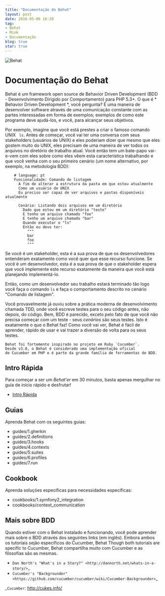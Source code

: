 ```yaml
---
title: "Documentação do Behat"
layout: post
date: 2016-05-06 16:20
tag:
- Behat
- Mink
- Documentação
blog: true
star: true
---
```


![Behat](https://dl.dropboxusercontent.com/u/282797/behat/behat.png)

Documentação do Behat
=====================

Behat é um framework open source de Behavior Driven Development (BDD - Desenvolvimento Dirigido por Comportamento) para PHP 5.3+.
O que é * Behavior Driven Development *, você pergunta? É uma maneira de desenvolver software
através de uma comunicação constante com as partes interessadas em forma de exemplos;
exemplos de como este programa deve ajudá-los, e você, para alcançar seus objetivos.

Por exemplo, imagine que você está prestes a criar o famoso comando UNIX `` ls``.
Antes de começar, você vai ter uma conversa com seus stakeholders (usuários de UNIX) e eles poderiam dizer que mesmo que eles gostem muito do UNIX, eles precisam de uma maneira de ver todos os arquivos no diretório de trabalho atual. Você então tem um bate-papo vai-e-vem com eles sobre como eles vêem esta característica trabalhando e que você venha com o seu primeiro cenário (um nome alternativo, por exemplo, na metodologia BDD):

```gherkin
    # language: pt
    Funcionalidade: Comando de listagem
      A fim de alterar a estrutura da pasta em que estou atualmente
      Como um usuário de UNIX
      Eu preciso ser capaz de ver arquivos e pastas disponíveis atualmente

      Cenário: Listando dois arquivos em um diretório
        Dado que estou em um diretório "teste"
        E tenho um arquivo chamado "foo"
        E tenho um arquivo chamado "bar"
        Quando executar o "ls"
        Então eu devo ter:
          """
          bar
          foo
          """
```

Se você é um stakeholder, esta é a sua prova de que os desenvolvedores entenderam exatamente como você quer que esse
recurso funcione. Se você é um desenvolvedor, esta é a sua prova de que o stakeholder espera que você implemente este
recurso exatamente da maneira que você está planejando implementá-lo.

Então, como um desenvolvedor seu trabalho estará terminado tão logo você faça o comando ``ls`` e faça o comportamento descrito no cenário "Comando de listagem".

Você provavelmente já ouviu sobre a prática moderna de desenvolvimento chamada TDD, onde você escreve testes para o seu
código antes, não depois, do código. Bem, BDD é parecido, exceto pelo fato de que você não precisa começar com um teste - seus *cenários* são seus testes. Isto é exatamente o que o Behat faz! Como você vai ver, Behat é fácil de aprender, rápido de usar e vai trazer a diversão de volta para os seus testes.

    Behat foi fortemente inspirado no projeto em Ruby `Cucumber`. 
    Desde v3.0, o Behat é considerado uma implementação oficial 
    de Cucumber em PHP e é parte da grande família de ferramentas de BDD.


Intro Rápida
------------

Para começar a ser um *Behat'er* em 30 minutos, basta apenas mergulhar no guia de início rápido e desfrutar!

* [Intro Rápida](https://dgosantos89.github.io/introducao-rapida/)

Guias
-----

Aprenda Behat com os seguintes guias:

* guides/1.gherkin
* guides/2.definitions
* guides/3.hooks
* guides/4.contexts
* guides/5.suites
* guides/6.profiles
* guides/7.run

Cookbook
--------

Aprenda soluções específicas para necessidades específicas:

* cookbooks/1.symfony2_integration
* cookbooks/context_communication


Mais sobre BDD
--------------

Quando estiver com o Behat instalado e funcionando, você pode aprender mais sobre o BDD através dos seguintes links (em inglês). Embora ambos os tutoriais sejão específicos do Cucumber, Behat
Though both tutorials are specific to Cucumber, Behat compartilha muito com Cucumber e as filosofias são as mesmas.

* `Dan North's "What's in a Story?" <http://dannorth.net/whats-in-a-story/>`_
* `Cucumber's "Backgrounder" <https://github.com/cucumber/cucumber/wiki/Cucumber-Backgrounder>`_

_`Cucumber`: http://cukes.info/
